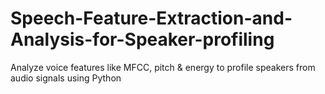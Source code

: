 # Speech-Feature-Extraction-and-Analysis-for-Speaker-profiling
Analyze voice features like MFCC, pitch &amp; energy to profile speakers from audio signals using Python
